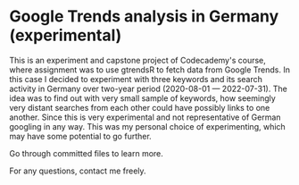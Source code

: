 # Google Trends analysis in Germany (experimental)

This is an experiment and capstone project of Codecademy's course, where assignment was to use gtrendsR to fetch data from Google Trends. In this case I decided to experiment with three keywords and its search activity in Germany over two-year period (2020-08-01 — 2022-07-31). The idea was to find out with very small sample of keywords, how seemingly very distant searches from each other could have possibly links to one another. Since this is very experimental and not representative of German googling in any way. This was my personal choice of experimenting, which may have some potential to go further.

Go through committed files to learn more. 

For any questions, contact me freely.
